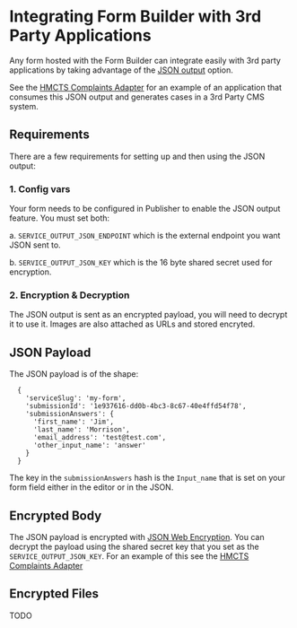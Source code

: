 # Integrating Form Builder with 3rd Party Applications

Any form hosted with the Form Builder can integrate easily with 3rd party applications
by taking advantage of the [JSON output](../submitting/submitting.md) option.

See the [HMCTS Complaints Adapter](https://github.com/ministryofjustice/hmcts-complaints-formbuilder-adapter)
for an example of an application that consumes this JSON output and generates cases
in a 3rd Party CMS system.

## Requirements

There are a few requirements for setting up and then using the JSON output:

### 1. Config vars

Your form needs to be configured in Publisher to enable the JSON output feature. You must set both:

a. `SERVICE_OUTPUT_JSON_ENDPOINT` which is the external endpoint you want JSON sent to.

b. `SERVICE_OUTPUT_JSON_KEY` which is the 16 byte shared secret used for encryption.

### 2. Encryption & Decryption

The JSON output is sent as an encrypted payload, you will need to decrypt it to use it.
Images are also attached as URLs and stored encryted.

## JSON Payload

The JSON payload is of the shape:

```
  {
    'serviceSlug': 'my-form',
    'submissionId': '1e937616-dd0b-4bc3-8c67-40e4ffd54f78',
    'submissionAnswers': {
      'first_name': 'Jim',
      'last_name': 'Morrison',
      'email_address': 'test@test.com',
      'other_input_name': 'answer'
    }
  }
```

The key in the `submissionAnswers` hash is the `Input_name` that is set on your form
field either in the editor or in the JSON.

## Encrypted Body

The JSON payload is encrypted with [JSON Web Encryption](https://openid.net/specs/draft-jones-json-web-encryption-02.html).
You can decrypt the payload using the shared secret key that you set as the
`SERVICE_OUTPUT_JSON_KEY`. For an example of this see the
[HMCTS Complaints Adapter](https://github.com/ministryofjustice/hmcts-complaints-formbuilder-adapter)

## Encrypted Files

TODO
